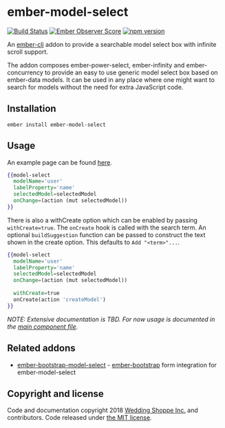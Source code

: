 ember-model-select
==============================================================================
[![Build Status](https://travis-ci.org/weddingshoppe/ember-model-select.svg?branch=master)](https://travis-ci.org/weddingshoppe/ember-model-select) [![Ember Observer Score](https://emberobserver.com/badges/ember-model-select.svg)](https://emberobserver.com/addons/ember-model-select) [![npm version](https://badge.fury.io/js/ember-model-select.svg)](https://badge.fury.io/js/ember-model-select)

An [ember-cli](http://www.ember-cli.com) addon to provide a searchable model select box with infinite scroll support.

The addon composes ember-power-select, ember-infinity and ember-concurrency to provide an easy to use generic model select box based on ember-data models. It can be used in any place where one might want to search for models without the need for extra JavaScript code.

Installation
------------------------------------------------------------------------------

```
ember install ember-model-select
```


Usage
------------------------------------------------------------------------------

An example page can be found [here](https://weddingshoppe.github.io/ember-model-select/).

```hbs
{{model-select
  modelName='user'
  labelProperty='name'
  selectedModel=selectedModel
  onChange=(action (mut selectedModel))
}}
```

There is also a withCreate option which can be enabled by passing `withCreate=true`. The `onCreate` hook is called with the search term. An optional `buildSuggestion` function can be passed to construct the text shown in the create option. This defaults to `Add "<term>"...`.

```hbs
{{model-select
  modelName='user'
  labelProperty='name'
  selectedModel=selectedModel
  onChange=(action (mut selectedModel))
  
  withCreate=true
  onCreate(action 'createModel')
}}
```

*NOTE: Extensive documentation is TBD. For now usage is documented in the [main component file](https://github.com/weddingshoppe/ember-model-select/blob/master/addon/components/model-select.js).*

## Related addons
 - [ember-bootstrap-model-select](https://github.com/weddingshoppe/ember-bootstrap-model-select) - [ember-bootstrap](https://www.ember-bootstrap.com) form integration for ember-model-select

## Copyright and license

Code and documentation copyright 2018 [Wedding Shoppe Inc.](http://www.weddingshoppeinc.com) and contributors. Code released under [the MIT license](LICENSE.md).
